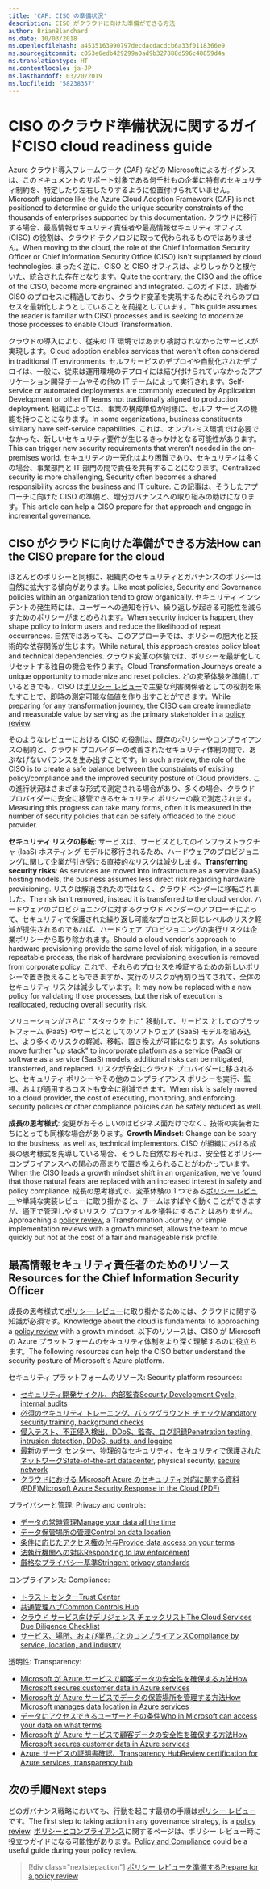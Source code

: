 ```yaml
---
title: 'CAF: CISO の準備状況'
description: CISO がクラウドに向けた準備ができる方法
author: BrianBlanchard
ms.date: 10/03/2018
ms.openlocfilehash: a4535163990797decdacdacdcb6a33f0118366e9
ms.sourcegitcommit: c053e6edb429299a0ad9b327888d596c48859d4a
ms.translationtype: HT
ms.contentlocale: ja-JP
ms.lasthandoff: 03/20/2019
ms.locfileid: "58238357"
---
```

# <a name="ciso-cloud-readiness-guide"></a><span data-ttu-id="bbe0d-103">CISO のクラウド準備状況に関するガイド</span><span class="sxs-lookup"><span data-stu-id="bbe0d-103">CISO cloud readiness guide</span></span>

<span data-ttu-id="bbe0d-104">Azure クラウド導入フレームワーク (CAF) などの Microsoftによるガイダンスは、このドキュメントのサポート対象である何千社もの企業に特有のセキュリティ制約を、特定したり左右したりするように位置付けられていません。</span><span class="sxs-lookup"><span data-stu-id="bbe0d-104">Microsoft guidance like the Azure Cloud Adoption Framework (CAF) is not positioned to determine or guide the unique security constraints of the thousands of enterprises supported by this documentation.</span></span> <span data-ttu-id="bbe0d-105">クラウドに移行する場合、最高情報セキュリティ責任者や最高情報セキュリティ オフィス (CISO) の役割は、クラウド テクノロジに取って代わられるものではありません。</span><span class="sxs-lookup"><span data-stu-id="bbe0d-105">When moving to the cloud, the role of the Chief Information Security Officer or Chief Information Security Office (CISO) isn't supplanted by cloud technologies.</span></span> <span data-ttu-id="bbe0d-106">まったく逆に、CISO と CISO オフィスは、よりしっかりと根付いた、統合された存在となります。</span><span class="sxs-lookup"><span data-stu-id="bbe0d-106">Quite the contrary, the CISO and the office of the CISO, become more engrained and integrated.</span></span> <span data-ttu-id="bbe0d-107">このガイドは、読者が CISO のプロセスに精通しており、クラウド変革を実現するためにそれらのプロセスを最新化しようとしていることを前提としています。</span><span class="sxs-lookup"><span data-stu-id="bbe0d-107">This guide assumes the reader is familiar with CISO processes and is seeking to modernize those processes to enable Cloud Transformation.</span></span>

<span data-ttu-id="bbe0d-108">クラウドの導入により、従来の IT 環境ではあまり検討されなかったサービスが実現します。</span><span class="sxs-lookup"><span data-stu-id="bbe0d-108">Cloud adoption enables services that weren't often considered in traditional IT environments.</span></span> <span data-ttu-id="bbe0d-109">セルフサービスのデプロイや自動化されたデプロイは、一般に、従来は運用環境のデプロイには結び付けられていなかったアプリケーション開発チームやその他の IT チームによって実行されます。</span><span class="sxs-lookup"><span data-stu-id="bbe0d-109">Self-service or automated deployments are commonly executed by Application Development or other IT teams not traditionally aligned to production deployment.</span></span> <span data-ttu-id="bbe0d-110">組織によっては、事業の構成単位が同様に、セルフ サービスの機能を持つことになります。</span><span class="sxs-lookup"><span data-stu-id="bbe0d-110">In some organizations, business constituents similarly have self-service capabilities.</span></span> <span data-ttu-id="bbe0d-111">これは、オンプレミス環境では必要でなかった、新しいセキュリティ要件が生じるきっかけとなる可能性があります。</span><span class="sxs-lookup"><span data-stu-id="bbe0d-111">This can trigger new security requirements that weren't needed in the on-premises world.</span></span> <span data-ttu-id="bbe0d-112">セキュリティの一元化はより困難であり、セキュリティは多くの場合、事業部門と IT 部門の間で責任を共有することになります。</span><span class="sxs-lookup"><span data-stu-id="bbe0d-112">Centralized security is more challenging, Security often becomes a shared responsibility across the business and IT culture.</span></span> <span data-ttu-id="bbe0d-113">この記事は、そうしたアプローチに向けた CISO の準備と、増分ガバナンスへの取り組みの助けになります。</span><span class="sxs-lookup"><span data-stu-id="bbe0d-113">This article can help a CISO prepare for that approach and engage in incremental governance.</span></span>

## <a name="how-can-the-ciso-prepare-for-the-cloud"></a><span data-ttu-id="bbe0d-114">CISO がクラウドに向けた準備ができる方法</span><span class="sxs-lookup"><span data-stu-id="bbe0d-114">How can the CISO prepare for the cloud</span></span>

<span data-ttu-id="bbe0d-115">ほとんどのポリシーと同様に、組織内のセキュリティとガバナンスのポリシーは自然に拡大する傾向があります。</span><span class="sxs-lookup"><span data-stu-id="bbe0d-115">Like most policies, Security and Governance policies within an organization tend to grow organically.</span></span> <span data-ttu-id="bbe0d-116">セキュリティ インシデントの発生時には、ユーザーへの通知を行い、繰り返しが起きる可能性を減らすためのポリシーがまとめられます。</span><span class="sxs-lookup"><span data-stu-id="bbe0d-116">When security incidents happen, they shape policy to inform users and reduce the likelihood of repeat occurrences.</span></span> <span data-ttu-id="bbe0d-117">自然ではあっても、このアプローチでは、ポリシーの肥大化と技術的な依存関係が生じます。</span><span class="sxs-lookup"><span data-stu-id="bbe0d-117">While natural, this approach creates policy bloat and technical dependencies.</span></span> <span data-ttu-id="bbe0d-118">クラウド変革の体験では、ポリシーを最新化してリセットする独自の機会を作ります。</span><span class="sxs-lookup"><span data-stu-id="bbe0d-118">Cloud Transformation Journeys create a unique opportunity to modernize and reset policies.</span></span> <span data-ttu-id="bbe0d-119">どの変革体験を準備しているときでも、CISO は[ポリシー レビュー](./what-is-a-cloud-policy-review.md)で主要な利害関係者としての役割を果たすことで、即時の測定可能な価値を作り出すことができます。</span><span class="sxs-lookup"><span data-stu-id="bbe0d-119">While preparing for any transformation journey, the CISO can create immediate and measurable value by serving as the primary stakeholder in a [policy review](./what-is-a-cloud-policy-review.md).</span></span>

<span data-ttu-id="bbe0d-120">そのようなレビューにおける CISO の役割は、既存のポリシーやコンプライアンスの制約と、クラウド プロバイダーの改善されたセキュリティ体制の間で、あぶなげないバランスを生み出すことです。</span><span class="sxs-lookup"><span data-stu-id="bbe0d-120">In such a review, the role of the CISO is to create a safe balance between the constraints of existing policy/compliance and the improved security posture of Cloud providers.</span></span> <span data-ttu-id="bbe0d-121">この進行状況はさまざまな形式で測定される場合があり、多くの場合、クラウド プロバイダーに安全に移管できるセキュリティ ポリシーの数で測定されます。</span><span class="sxs-lookup"><span data-stu-id="bbe0d-121">Measuring this progress can take many forms, often it is measured in the number of security policies that can be safely offloaded to the cloud provider.</span></span>

<span data-ttu-id="bbe0d-122">**セキュリティ リスクの移転**: サービスは、サービスとしてのインフラストラクチャ (IaaS) ホスティング モデルに移行されるため、ハードウェアのプロビジョニングに関して企業が引き受ける直接的なリスクは減少します。</span><span class="sxs-lookup"><span data-stu-id="bbe0d-122">**Transferring security risks**: As services are moved into infrastructure as a service (IaaS) hosting models, the business assumes less direct risk regarding hardware provisioning.</span></span> <span data-ttu-id="bbe0d-123">リスクは解消されたのではなく、クラウド ベンダーに移転されました。</span><span class="sxs-lookup"><span data-stu-id="bbe0d-123">The risk isn't removed, instead it is transferred to the cloud vendor.</span></span> <span data-ttu-id="bbe0d-124">ハードウェアのプロビジョニングに対するクラウド ベンダーのアプローチによって、セキュリティで保護された繰り返し可能なプロセスと同じレベルのリスク軽減が提供されるのであれば、ハードウェア プロビジョニングの実行リスクは企業ポリシーから取り除かれます。</span><span class="sxs-lookup"><span data-stu-id="bbe0d-124">Should a cloud vendor's approach to hardware provisioning provide the same level of risk mitigation, in a secure repeatable process, the risk of hardware provisioning execution is removed from corporate policy.</span></span> <span data-ttu-id="bbe0d-125">これで、それらのプロセスを検証するための新しいポリシーで置き換えることもできますが、実行のリスクが再割り当てされて、全体のセキュリティ リスクは減少しています。</span><span class="sxs-lookup"><span data-stu-id="bbe0d-125">It may now be replaced with a new policy for validating those processes, but the risk of execution is reallocated, reducing overall security risk.</span></span>

<span data-ttu-id="bbe0d-126">ソリューションがさらに "スタックを上に" 移動して、サービス としてのプラットフォーム (PaaS) やサービスとしてのソフトウェア (SaaS) モデルを組み込と、より多くのリスクの軽減、移転、置き換えが可能になります。</span><span class="sxs-lookup"><span data-stu-id="bbe0d-126">As solutions move further "up stack" to incorporate platform as a service (PaaS) or software as a service (SaaS) models, additional risks can be mitigated, transferred, and replaced.</span></span> <span data-ttu-id="bbe0d-127">リスクが安全にクラウド プロバイダーに移されると、セキュリティ ポリシーやその他のコンプライアンス ポリシーを実行、監視、および適用するコストも安全に削減できます。</span><span class="sxs-lookup"><span data-stu-id="bbe0d-127">When risk is safely moved to a cloud provider, the cost of executing, monitoring, and enforcing security policies or other compliance policies can be safely reduced as well.</span></span>

<span data-ttu-id="bbe0d-128">**成長の思考様式**: 変更がおそろしいのはビジネス面だけでなく、技術の実装者たちにとっても同様な場合があります。</span><span class="sxs-lookup"><span data-stu-id="bbe0d-128">**Growth Mindset**: Change can be scary to the business, as well as, technical implementors.</span></span> <span data-ttu-id="bbe0d-129">CISO が組織における成長の思考様式を先導している場合、そうした自然なおそれは、安全性とポリシー コンプライアンスへの関心の高まりで置き換えられることがわかっています。</span><span class="sxs-lookup"><span data-stu-id="bbe0d-129">When the CISO leads a growth mindset shift in an organization, we've found that those natural fears are replaced with an increased interest in safety and policy compliance.</span></span> <span data-ttu-id="bbe0d-130">成長の思考様式で、変革体験の 1 つである[ポリシー レビュー](./what-is-a-cloud-policy-review.md)や単純な実装レビューに取り掛かると、チームはすばやく動くことができますが、適正で管理しやすいリスク プロファイルを犠牲にすることはありません。</span><span class="sxs-lookup"><span data-stu-id="bbe0d-130">Approaching a [policy review](./what-is-a-cloud-policy-review.md), a Transformation Journey, or simple implementation reviews with a growth mindset, allows the team to move quickly but not at the cost of a fair and manageable risk profile.</span></span>

## <a name="resources-for-the-chief-information-security-officer"></a><span data-ttu-id="bbe0d-131">最高情報セキュリティ責任者のためのリソース</span><span class="sxs-lookup"><span data-stu-id="bbe0d-131">Resources for the Chief Information Security Officer</span></span>

<span data-ttu-id="bbe0d-132">成長の思考様式で[ポリシー レビュー](./what-is-a-cloud-policy-review.md)に取り掛かるためには、クラウドに関する知識が必須です。</span><span class="sxs-lookup"><span data-stu-id="bbe0d-132">Knowledge about the cloud is fundamental to approaching a [policy review](./what-is-a-cloud-policy-review.md) with a growth mindset.</span></span> <span data-ttu-id="bbe0d-133">以下のリソースは、CISO が Microsoft の Azure プラットフォームのセキュリティ体制をより深く理解するのに役立ちます。</span><span class="sxs-lookup"><span data-stu-id="bbe0d-133">The following resources can help the CISO better understand the security posture of Microsoft's Azure platform.</span></span>

<span data-ttu-id="bbe0d-134">セキュリティ プラットフォームのリソース: </span><span class="sxs-lookup"><span data-stu-id="bbe0d-134">Security platform resources:</span></span>

* [<span data-ttu-id="bbe0d-135">セキュリティ開発サイクル、内部監査</span><span class="sxs-lookup"><span data-stu-id="bbe0d-135">Security Development Cycle, internal audits</span></span>](https://www.microsoft.com/sdl/)
* [<span data-ttu-id="bbe0d-136">必須のセキュリティ トレーニング、バックグラウンド チェック</span><span class="sxs-lookup"><span data-stu-id="bbe0d-136">Mandatory security training, background checks</span></span>](https://downloads.cloudsecurityalliance.org/star/self-assessment/StandardResponsetoRequestforInformationWindowsAzureSecurityPrivacy.docx)
* [<span data-ttu-id="bbe0d-137">侵入テスト、不正侵入検出、DDoS、監査、ログ記録</span><span class="sxs-lookup"><span data-stu-id="bbe0d-137">Penetration testing, intrusion detection, DDoS, audits, and logging</span></span>](https://www.microsoft.com/trustcenter/Security/AuditingAndLogging)
* <span data-ttu-id="bbe0d-138">[最新のデータ センター](https://www.microsoft.com/cloud-platform/global-datacenters)、物理的なセキュリティ、[セキュリティで保護されたネットワーク](/azure/security/security-network-overview)</span><span class="sxs-lookup"><span data-stu-id="bbe0d-138">[State-of-the-art datacenter](https://www.microsoft.com/cloud-platform/global-datacenters), physical security, [secure network](/azure/security/security-network-overview)</span></span>
* [<span data-ttu-id="bbe0d-139">クラウドにおける Microsoft Azure のセキュリティ対応に関する資料 (PDF)</span><span class="sxs-lookup"><span data-stu-id="bbe0d-139">Microsoft Azure Security Response in the Cloud (PDF)</span></span>](https://aka.ms/SecurityResponsePaper)

<span data-ttu-id="bbe0d-140">プライバシーと管理: </span><span class="sxs-lookup"><span data-stu-id="bbe0d-140">Privacy and controls:</span></span>

* [<span data-ttu-id="bbe0d-141">データの常時管理</span><span class="sxs-lookup"><span data-stu-id="bbe0d-141">Manage your data all the time</span></span>](https://www.microsoft.com/trustcenter/Privacy/You-own-your-data)
* [<span data-ttu-id="bbe0d-142">データ保管場所の管理</span><span class="sxs-lookup"><span data-stu-id="bbe0d-142">Control on data location</span></span>](https://www.microsoft.com/trustcenter/Privacy/Where-your-data-is-located)
* [<span data-ttu-id="bbe0d-143">条件に応じたアクセス権の付与</span><span class="sxs-lookup"><span data-stu-id="bbe0d-143">Provide data access on your terms</span></span>](https://www.microsoft.com/trustcenter/Privacy/Who-can-access-your-data-and-on-what-terms)
* [<span data-ttu-id="bbe0d-144">法執行機関への対応</span><span class="sxs-lookup"><span data-stu-id="bbe0d-144">Responding to law enforcement</span></span>](https://www.microsoft.com/trustcenter/Privacy/Responding-to-govt-agency-requests-for-customer-data)
* [<span data-ttu-id="bbe0d-145">厳格なプライバシー基準</span><span class="sxs-lookup"><span data-stu-id="bbe0d-145">Stringent privacy standards</span></span>](https://www.microsoft.com/TrustCenter/Privacy/We-set-and-adhere-to-stringent-standards)

<span data-ttu-id="bbe0d-146">コンプライアンス: </span><span class="sxs-lookup"><span data-stu-id="bbe0d-146">Compliance:</span></span>

* [<span data-ttu-id="bbe0d-147">トラスト センター</span><span class="sxs-lookup"><span data-stu-id="bbe0d-147">Trust Center</span></span>](https://www.microsoft.com/trustcenter/default.aspx)
* [<span data-ttu-id="bbe0d-148">共通管理ハブ</span><span class="sxs-lookup"><span data-stu-id="bbe0d-148">Common Controls Hub</span></span>](https://www.microsoft.com/trustcenter/Common-Controls-Hub)
* [<span data-ttu-id="bbe0d-149">クラウド サービス向けデリジェンス チェックリスト</span><span class="sxs-lookup"><span data-stu-id="bbe0d-149">The Cloud Services Due Diligence Checklist</span></span>](https://www.microsoft.com/trustcenter/Compliance/Due-Diligence-Checklist)
* [<span data-ttu-id="bbe0d-150">サービス、場所、および業界ごとのコンプライアンス</span><span class="sxs-lookup"><span data-stu-id="bbe0d-150">Compliance by service, location, and industry</span></span>](https://www.microsoft.com/trustcenter/Compliance/default.aspx)

<span data-ttu-id="bbe0d-151">透明性: </span><span class="sxs-lookup"><span data-stu-id="bbe0d-151">Transparency:</span></span>

* [<span data-ttu-id="bbe0d-152">Microsoft が Azure サービスで顧客データの安全性を確保する方法</span><span class="sxs-lookup"><span data-stu-id="bbe0d-152">How Microsoft secures customer data in Azure services</span></span>](https://www.microsoft.com/trustcenter/Transparency/default.aspx)
* [<span data-ttu-id="bbe0d-153">Microsoft が Azure サービスでデータの保管場所を管理する方法</span><span class="sxs-lookup"><span data-stu-id="bbe0d-153">How Microsoft manages data location in Azure services</span></span>](https://azuredatacentermap.azurewebsites.net/)
* [<span data-ttu-id="bbe0d-154">データにアクセスできるユーザーとその条件</span><span class="sxs-lookup"><span data-stu-id="bbe0d-154">Who in Microsoft can access your data on what terms</span></span>](https://www.microsoft.com/trustcenter/Privacy/Who-can-access-your-data-and-on-what-terms)
* [<span data-ttu-id="bbe0d-155">Microsoft が Azure サービスで顧客データの安全性を確保する方法</span><span class="sxs-lookup"><span data-stu-id="bbe0d-155">How Microsoft secures customer data in Azure services</span></span>](https://www.microsoft.com/trustcenter/Transparency/default.aspx)
* [<span data-ttu-id="bbe0d-156">Azure サービスの証明書確認、Transparency Hub</span><span class="sxs-lookup"><span data-stu-id="bbe0d-156">Review certification for Azure services, transparency hub</span></span>](https://www.microsoft.com/trustcenter/Compliance/default.aspx)

## <a name="next-steps"></a><span data-ttu-id="bbe0d-157">次の手順</span><span class="sxs-lookup"><span data-stu-id="bbe0d-157">Next steps</span></span>

<span data-ttu-id="bbe0d-158">どのガバナンス戦略においても、行動を起こす最初の手順は[ポリシー レビュー](./what-is-a-cloud-policy-review.md)です。</span><span class="sxs-lookup"><span data-stu-id="bbe0d-158">The first step to taking action in any governance strategy, is a [policy review](./what-is-a-cloud-policy-review.md).</span></span> <span data-ttu-id="bbe0d-159">[ポリシーとコンプライアンス](./overview.md)に関するページは、ポリシー レビュー時に役立つガイドになる可能性があります。</span><span class="sxs-lookup"><span data-stu-id="bbe0d-159">[Policy and Compliance](./overview.md) could be a useful guide during your policy review.</span></span>

> [!div class="nextstepaction"]
> [<span data-ttu-id="bbe0d-160">ポリシー レビューを準備する</span><span class="sxs-lookup"><span data-stu-id="bbe0d-160">Prepare for a policy review</span></span>](./what-is-a-cloud-policy-review.md)